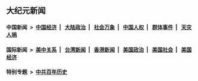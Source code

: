 ## 大纪元新闻

#### 中国新闻 &nbsp;>&nbsp; [中国经济](indexes/ncid283/README.md?08170845) &nbsp;| &nbsp; [大陆政治](indexes/ncid277/README.md?08170845) &nbsp;| &nbsp; [社会万象](indexes/ncid282/README.md?08170845) &nbsp;| &nbsp; [中国人权](indexes/ncid278/README.md?08170845) &nbsp;| &nbsp; [群体事件](indexes/ncid279/README.md?08170845) &nbsp;| &nbsp; [天灾人祸](indexes/ncid280/README.md?08170845)

#### 国际新闻 &nbsp;>&nbsp; [美中关系](indexes/nf1412576/README.md?08170845) &nbsp;| &nbsp; [台湾新闻](indexes/ncid1349361/README.md?08170845) &nbsp;| &nbsp; [香港新闻](indexes/ncid1349362/README.md?08170845) &nbsp;| &nbsp; [美国政治](indexes/ncid1078159/README.md?08170845) &nbsp;| &nbsp; [美国社会](indexes/ncid1078160/README.md?08170845) &nbsp;| &nbsp; [美国经济](indexes/ncid1078158/README.md?08170845)

#### 特别专题 &nbsp;>&nbsp; [中共百年历史](https://github.com/easy2view/epoch-special/blob/master/README.md?08170845)  
